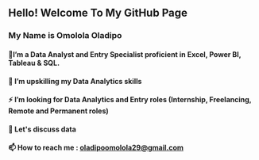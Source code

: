## Hello! Welcome To My GitHub Page

###  My Name is Omolola Oladipo
####  🌱I’m a Data Analyst and Entry Specialist proficient in Excel, Power BI, Tableau & SQL.

####  💞️ I’m upskilling my Data Analytics skills
####  ⚡ I’m looking for Data Analytics and Entry roles (Internship, Freelancing, Remote and Permanent roles)
####  💬 Let's discuss data
####  📫 How to reach me : oladipoomolola29@gmail.com
<!---
Homololamie/Homololamie is a ✨ special ✨ repository because its `README.md` (this file) appears on your GitHub profile.
You can click the Preview link to take a look at your changes.
--->
